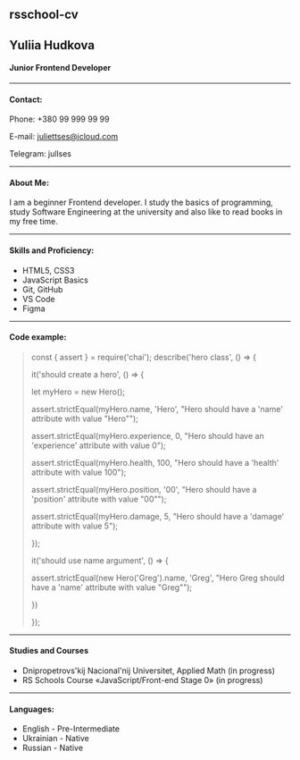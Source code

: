 ## rsschool-cv
## Yuliia Hudkova
#### Junior Frontend Developer
***
#### Contact:
Phone: +380 99 999 99 99

E-mail: juliettses@icloud.com

Telegram: jullses

***
#### About Me:
I am a beginner Frontend developer. I study the basics of programming, study Software Engineering at the university and also like to read books in my free time.
***
#### Skills and Proficiency:
- HTML5, CSS3
- JavaScript Basics
- Git, GitHub
- VS Code
- Figma
***
#### Code example:
> const { assert } = require('chai');
>   describe('hero class', () => {
>
>   it('should create a hero', () => {
>
>    let myHero = new Hero();
>
>    assert.strictEqual(myHero.name, 'Hero', "Hero should have a 'name' attribute with value \"Hero\"");
>    
>    assert.strictEqual(myHero.experience, 0, "Hero should have an 'experience' attribute with value 0");
>    
>    assert.strictEqual(myHero.health, 100, "Hero should have a 'health' attribute with value 100");
>    
>    assert.strictEqual(myHero.position, '00', "Hero should have a 'position' attribute with value \"00\"");
>    
>    assert.strictEqual(myHero.damage, 5, "Hero should have a 'damage' attribute with value 5");
>  
>    });
>  
>    it('should use name argument', () => {
>  
>    assert.strictEqual(new Hero('Greg').name, 'Greg', "Hero Greg should have a 'name' attribute with value \"Greg\"");
>  
>    }) 
>    
>    });
***
#### Studies and Courses
- Dnipropetrovs'kij Nacional'nij Universitet, Applied Math (in progress)
- RS Schools Course «JavaScript/Front-end Stage 0» (in progress) 
***
#### Languages:
- English - Pre-Intermediate
- Ukrainian - Native
- Russian - Native